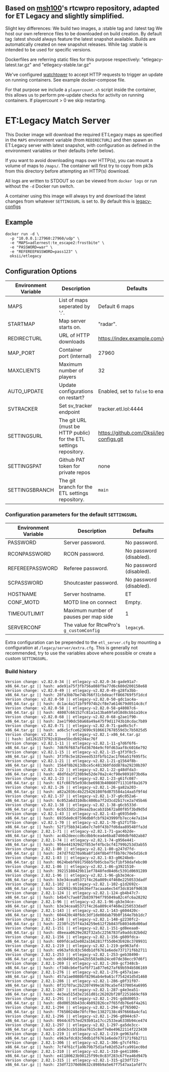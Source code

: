 ## Based on [msh100](https://github.com/msh100/rtcw)'s rtcwpro repository, adapted for ET Legacy and slightly simplified.

Slight key differences: We build two images, a :stable tag and :latest tag
We host our own reference files to be downloaded on build creation. By default 
tag :latest should always feature the latest snapshot available. Builds are 
automatically created on new snapshot releases. 
While tag :stable is intended to be used for specific versions. 

Dockerfiles are referring static files for this purpose respectively: 
"etlegacy-latest.tar.gz" and "etlegacy-stable.tar.gz"

We've configured [watchtower](https://containrrr.dev/watchtower/) to accept 
HTTP requests to trigger an update on running containers. 
See example docker-compose file. 

For that purpose we include a `playercount.sh` script inside the container, 
this allows us to perform pre-update checks for activity on running containers.
If playercount > 0 we skip restarting. 

# ET:Legacy Match Server

This Docker image will download the required ET:Legacy maps as specified in the
`MAPS` environment variable (from `REDIRECTURL`) and then spawn an ET:Legacy
server with latest snapshot, with configuration as defined in the environment variables or
their defaults (refer below).

If you want to avoid downloading maps over HTTP(s), you can mount a volume of
maps to `/maps/`.
The container will first try to copy from pk3s from this directory before
attempting an HTTP(s) download.

All logs are written to STDOUT so can be viewed from `docker logs` or run
without the `-d` Docker run switch.

A container using this image will always try and download the latest changes
from whatever `SETTINGSURL` is set to.
By default this is [legacy-configs](https://github.com/Oksii/legacy-configs)


## Example

```
docker run -d \
  -p "10.0.0.1:27960:27960/udp" \
  -e "MAPS=adlernest:te_escape2:frostbite" \
  -e "PASSWORD=war" \
  -e "REFEREEPASSWORD=pass123" \
  oksii/etlegacy
```

## Configuration Options

Environment Variable | Description                    | Defaults
-------------------- | ------------------------------ | ------------------------
MAPS                 | List of maps seperated by ':'. | Default 6 maps
STARTMAP             | Map server starts on.          | "radar".
REDIRECTURL          | URL of HTTP downloads          | https://index.example.com/et/
MAP_PORT             | Container port (internal)      | 27960
MAXCLIENTS           | Maximum number of players      | 32
AUTO_UPDATE          | Update configurations on restart? | Enabled, set to `false` to enable.
SVTRACKER            | Set sv_tracker endpoint        | tracker.etl.lol:4444
SETTINGSURL          | The git URL (must be HTTP public) for the ETL settings repository. | https://github.com/Oksii/legacy-configs.git
SETTINGSPAT          | Github PAT token for private repos | none
SETTINGSBRANCH       | The git branch for the ETL settings repository. | `main`


### Configuration parameters for the default `SETTINGSURL`

Environment Variable | Description                    | Defaults
-------------------- | ------------------------------ | ------------------------
PASSWORD             | Server password.               | No password.
RCONPASSWORD         | RCON password.                 | No password (disabled).
REFEREEPASSWORD      | Referee password.              | No password (disabled).
SCPASSWORD           | Shoutcaster password.          | No password (disabled).
HOSTNAME             | Server hostname.               | ET
CONF_MOTD            | MOTD line on connect           | Empty.
TIMEOUTLIMIT         | Maximum number of pauses per map side | 1
SERVERCONF           | The value for RtcwPro's `g_customConfig` | `legacy6`.


Extra configuration can be prepended to the `etl_server.cfg` by mounting a
configuration at `/legacy/server/extra.cfg`.
This is generally not recommended, try to use the variables above where
possible or create a custom `SETTINGSURL`.


### Build history
```
Version change: v2.82.0-34 || etlegacy-v2.82.0-34-gade91a7-x86_64.tar.gz || hash: ade91a75f3fb756a088f9a77d6c680d200158e68
Version change: v2.82.0-49 || etlegacy-v2.82.0-49-g28fa3bb-x86_64.tar.gz || hash: 28fa3bb7be74b766f31cbdeacff866769f5f1dcd
Version change: v2.82.0-50 || etlegacy-v2.82.0-50-gdc1ac4a-x86_64.tar.gz || hash: dc1ac4a1f1bf9f974b2cf8e7a614679d0514c8cf
Version change: v2.82.0-58 || etlegacy-v2.82.0-58-g48087c6-x86_64.tar.gz || hash: 48087c66152fc81a1a13ba69fa918d8cbb1a10ce
Version change: v2.82.0-68 || etlegacy-v2.82.0-68-g2ae1f90-x86_64.tar.gz || hash: 2ae1f90dc50a68a49a475f9d11743b10cdac7b89
Version change: v2.82.0-71 || etlegacy-v2.82.0-71-gad6c5cf-x86_64.tar.gz || hash: ad6c5cfce623699c9106617678559d3c7b5025d5
Version change: v2.82.1    || etlegacy-v2.82.1-x86_64.tar.gz             || hash: 1d1261573792c81bee5bcdb92d4ac76f
Version change: v2.82.1-11 || etlegacy-v2.82.1-11-g7d6f6f6-x86_64.tar.gz || hash: 7d6f6f687af6d36704e9cf0fd63aaf8c6016e792
Version change: v2.82.1-15 || etlegacy-v2.82.1-15-g3f3f8c5-x86_64.tar.gz || hash: 3f3f8c5e182eeed533fbfb12ac1f66a51f695f5c
Version change: v2.82.1-21 || etlegacy-v2.82.1-21-g1564f8b-x86_64.tar.gz || hash: 1564f8b2613dbce5c481360fddd878a29230b397
Version change: v2.82.1-22 || etlegacy-v2.82.1-22-g48dfda3-x86_64.tar.gz || hash: 48dfda3f230b9e52de70a2c4cf98e9891073bd6a
Version change: v2.82.1-23 || etlegacy-v2.82.1-23-g61fc087-x86_64.tar.gz || hash: 61fc087b5e938cbe6983b408607f11310f8a1679
Version change: v2.82.1-26 || etlegacy-v2.82.1-26-ga82a203-x86_64.tar.gz || hash: a82a2036c4b225426108f6d875584a14aa5f9f4d
Version change: v2.82.1-37 || etlegacy-v2.82.1-37-g6c052a6-x86_64.tar.gz || hash: 6c052a6d310dbc400ba7f2d3cd2b17ce2a745b46
Version change: v2.82.1-38 || etlegacy-v2.82.1-38-g6cb533d-x86_64.tar.gz || hash: 6cb533d1c28eaa2bacab31b672a80f85f3bd9d5d
Version change: v2.82.1-43 || etlegacy-v2.82.1-43-g6935de0-x86_64.tar.gz || hash: 6935de0c07596db0fcbf9243999fb7ecc4e7a1b4
Version change: v2.82.1-70 || etlegacy-v2.82.1-70-g52f1f5b-x86_64.tar.gz || hash: 52f1f5bb341a6e7c7e0f43b7fd6daa89548ffa3d
Version change: 2.82.1-71 || etlegacy-v2.82.1-71-gac4b2de-x86_64.tar.gz || hash: ac4b2deeccd6cdbb9cea4e6ba87400dbf602ab87
Version change: 2.82.1-74 || etlegacy-v2.82.1-74-g956e441-x86_64.tar.gz || hash: 956e441929d2f853ef4fbcbcf41799b253d3ab55
Version change: 2.82.1-80 || etlegacy-v2.82.1-80-g247d7fd-x86_64.tar.gz || hash: 247d7fd270a9ba8f1d4f8b4fff8b70c70e5d16c0
Version change: 2.82.1-83 || etlegacy-v2.82.1-83-g0624beb-x86_64.tar.gz || hash: 0624bebf691756b5fb05cba75cf1bf50dafebc00
Version change: 2.82.1-86 || etlegacy-v2.82.1-86-g3921510-x86_64.tar.gz || hash: 39215108429b11ef7848fed84d6c5391d0691289
Version change: 2.82.1-96 || etlegacy-v2.82.1-96-gb3e34ce-x86_64.tar.gz || hash: b3e34cea85371f4c26a809c4f460e2250533dadf
Version change: 2.82.1-102 || etlegacy-v2.82.1-102-g1d2692c-x86_64.tar.gz || hash: 1d2692c9b1b636ef7acaaa6ec54f3dc816f9d638
Version change: 2.82.1-124 || etlegacy-v2.82.1-124-gb4b47c7-x86_64.tar.gz || hash: b4b47c7ae8f2b839794f795049a82c4fc6a28292
Version change: 2.82.1-96 || etlegacy-v2.82.1-96-gb3e34ce-x86_64.tar.gz || hash: b3e34cea85371f4c26a809c4f460e2250533dadf
Version change: 2.82.1-143 || etlegacy-v2.82.1-143-g604420c-x86_64.tar.gz || hash: 604420c48f6dc3df1de08dab79b0f164e7bb1dc7
Version change: 2.82.1-148 || etlegacy-v2.82.1-148-g2230fc2-x86_64.tar.gz || hash: 2230fc25ff4a34259e612f2b843fb8034d6d00ad
Version change: 2.82.1-151 || etlegacy-v2.82.1-151-gd8eeaa0-x86_64.tar.gz || hash: d8eeaa0629e282f32a5c2256783fa9addc82b0d2
Version change: 2.82.1-156 || etlegacy-v2.82.1-156-g609fdca-x86_64.tar.gz || hash: 609fdcad2e082a1b62817f55d043b928c3789931
Version change: 2.82.1-219 || etlegacy-v2.82.1-219-ge963afd-x86_64.tar.gz || hash: e963afdc83c50db1df6761e6ede737171f6b2711
Version change: 2.82.1-253 || etlegacy-v2.82.1-253-geb38490-x86_64.tar.gz || hash: eb384903d3a42b5583e8b24ce07de38ecc97d6f1
Version change: 2.82.1-269 || etlegacy-v2.82.1-269-gcf348cb-x86_64.tar.gz || hash: cf348cb6ef5af6f71a877e627af69b594b586169
Version change: 2.82.1-276 || etlegacy-v2.82.1-276-g457a1ae-x86_64.tar.gz || hash: 457a1ae0080bf8296ab4e9a61cf754241d5d1460
Version change: 2.82.1-286 || etlegacy-v2.82.1-286-g0f31f07-x86_64.tar.gz || hash: 0f31f07ac2b2207499e1670ca5ef4370054a6995
Version change: 2.82.1-287 || etlegacy-v2.82.1-287-g4e3ea51-x86_64.tar.gz || hash: 4e3ea515d3e2161d01c26202bf20f2251669cf69
Version change: 2.82.1-291 || etlegacy-v2.82.1-291-gd8d0053-x86_64.tar.gz || hash: d8d00536b43dc4b092826ce7f65fdb76e6f4a261
Version change: 2.82.1-294 || etlegacy-v2.82.1-294-gf765002-x86_64.tar.gz || hash: f76500248e78fcf9ec13827138c4976668a4cfa1
Version change: 2.82.1-296 || etlegacy-v2.82.1-296-g0944c67-x86_64.tar.gz || hash: 0944c6757ed293b91a17cc2533ea6338b94ce474
Version change: 2.82.1-297 || etlegacy-v2.82.1-297-ga5de3cc-x86_64.tar.gz || hash: a5de3ccb510aa7615c8ef7e8e49622114f223430
Version change: 2.82.1-219 || etlegacy-v2.82.1-219-ge963afd-x86_64.tar.gz || hash: e963afdc83c50db1df6761e6ede737171f6b2711
Version change: 2.82.1-306 || etlegacy-v2.82.1-306-g7cf4f61-x86_64.tar.gz || hash: 7cf4f61cf1a9b79b75d1afe02d52afca991ec0bd
Version change: 2.82.1-310 || etlegacy-v2.82.1-310-ge411806-x86_64.tar.gz || hash: e41180623b98125f99c0c83f283c67fea46d947b
Version change: 2.82.1-315 || etlegacy-v2.82.1-315-g23df723-x86_64.tar.gz || hash: 23df72370d60632c898b9a5e67f7547aa1afdf7c
```
